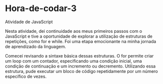 # Hora-de-codar-3
Atividade de JavaScript

Nesta atividade, dei continuidade aos meus primeiros passos com o JavaScript e tive a oportunidade de explorar a utilização de estruturas de repetições, como for e while. Foi uma etapa emocionante na minha jornada de aprendizado da linguagem.

Comecei revisando a sintaxe básica dessas estruturas. O for permite criar um loop com um contador, especificando uma condição inicial, uma condição de continuação e um incremento ou decremento. Utilizando essa estrutura, pude executar um bloco de código repetidamente por um número específico de vezes.
